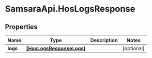 # SamsaraApi.HosLogsResponse

## Properties
Name | Type | Description | Notes
------------ | ------------- | ------------- | -------------
**logs** | [**[HosLogsResponseLogs]**](HosLogsResponseLogs.md) |  | [optional] 


